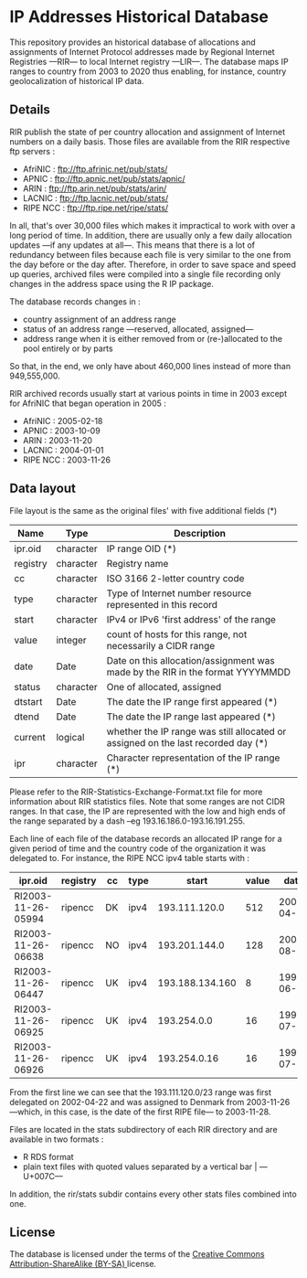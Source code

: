 # IP Addresses Historical Database

This repository provides an historical database of allocations and assignments of Internet Protocol addresses made by Regional Internet Registries —RIR— to local Internet registry —LIR—. 
The database maps IP ranges to country from 2003 to 2020 thus enabling, for instance, country geolocalization of historical IP data.

## Details

RIR publish the state of per country allocation and assignment of Internet numbers on a daily basis. Those files are available from the RIR respective ftp servers :

* AfriNIC  : <ftp://ftp.afrinic.net/pub/stats/>
* APNIC    : <ftp://ftp.apnic.net/pub/stats/apnic/>
* ARIN     : <ftp://ftp.arin.net/pub/stats/arin/>
* LACNIC   : <ftp://ftp.lacnic.net/pub/stats/>
* RIPE NCC : <ftp://ftp.ripe.net/ripe/stats/>

In all, that's over 30,000 files which makes it impractical to work with over a long period of time. In addition, there are usually only a few daily allocation updates —if any updates at all—. This means that there is a lot of redundancy between files because each file is very similar to the one from the day before or the day after. 
Therefore, in order to save space and speed up queries, archived files were compiled into a single file recording only changes in the address space using the R IP package. 

The database records changes in :

* country assignment of an address range
* status of an address range —reserved, allocated, assigned—
* address range when it is either removed from or (re-)allocated to the pool entirely or by parts

So that, in the end, we only have about 460,000 lines instead of more than 949,555,000.

RIR archived records usually start at various points in time in 2003 except for AfriNIC that began operation in 2005 :

* AfriNIC  : 2005-02-18
* APNIC    : 2003-10-09
* ARIN     : 2003-11-20
* LACNIC   : 2004-01-01
* RIPE NCC : 2003-11-26

## Data layout

File layout is the same as the original files' with five additional fields (*)

|Name|Type|Description|
|----|----|-----------|
|ipr.oid|character|IP range OID (*)|
|registry|character|Registry name|
|cc|character|ISO 3166 2-letter country code|
|type|character|Type of Internet number resource represented in this record|
|start|character|IPv4 or IPv6 'first address' of the range|
|value|integer|count of hosts for this range, not necessarily a CIDR range|
|date|Date|Date on this allocation/assignment was made by the RIR in the format YYYYMMDD|
|status|character|One of allocated, assigned|
|dtstart|Date|The date the IP range first appeared (*)|
|dtend|Date|The date the IP range last appeared (*)|
|current|logical|whether the IP range was still allocated or assigned on the last recorded day (*)|
|ipr|character|Character representation of the IP range (*)|

Please refer to the RIR-Statistics-Exchange-Format.txt file for more information about RIR statistics files. 
Note that some ranges are not CIDR ranges. In that case, the IP are represented with the low and high ends of the range separated by a dash &ndash;eg 193.16.186.0-193.16.191.255.

Each line of each file of the database records an allocated IP range for a given period of time and the country code of the organization it was delegated to. For instance, the RIPE NCC ipv4 table starts with :

|ipr.oid|registry|cc|type|start|value|date|status|dtstart|dtend|current|ipr|
|---|---|---|---|---|---|---|---|---|---|---|---|
|RI2003-11-26-05994|ripencc|DK|ipv4|193.111.120.0|512|2002-04-22|assigned|2003-11-26|2003-11-28|FALSE|193.111.120.0/23|
|RI2003-11-26-06638|ripencc|NO|ipv4|193.201.144.0|128|2002-08-23|assigned|2003-11-26|2003-11-28|FALSE|193.201.144.0/25|
|RI2003-11-26-06447|ripencc|UK|ipv4|193.188.134.160|  8|1998-06-15|assigned|2003-11-26|2003-12-01|FALSE|193.188.134.160/29|
|RI2003-11-26-06925|ripencc|UK|ipv4|193.254.0.0| 16|1997-07-09|assigned|2003-11-26|2003-12-01|FALSE|193.254.0.0/28|
|RI2003-11-26-06926|ripencc|UK|ipv4|193.254.0.16| 16|1997-07-24|assigned|2003-11-26|2003-12-01|FALSE|193.254.0.16/28|

From the first line we can see that the 193.111.120.0/23 range was first delegated on 2002-04-22 and was assigned to Denmark from 2003-11-26 —which, in this case, is the date of the first RIPE file— to 2003-11-28. 

Files are located in the stats subdirectory of each RIR directory and are available in two formats :

* R RDS format
* plain text files with quoted values separated by a vertical bar | —U+007C—

In addition, the rir/stats subdir contains every other stats files combined into one.

## License

The database is licensed under the terms of the [Creative Commons Attribution-ShareAlike (BY-SA) ](https://creativecommons.org/licenses/by-sa/4.0/) license.


